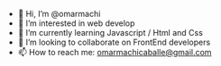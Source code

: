 - 👋 Hi, I’m @omarmachi
- 👀 I’m interested in web develop
- 🌱 I’m currently learning Javascript / Html and Css
- 💞️ I’m looking to collaborate on FrontEnd developers
- 📫 How to reach me: omarmachicaballe@gmail.com

<!---
omarmachi/omarmachi is a ✨ special ✨ repository because its `README.md` (this file) appears on your GitHub profile.
You can click the Preview link to take a look at your changes.
--->
